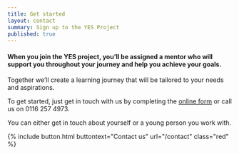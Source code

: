 ```yaml
---
title: Get started
layout: contact
summary: Sign up to the YES Project
published: true
---
```


#### When you join the YES project, you’ll be assigned a mentor who will support you throughout your journey and help you achieve your goals.

Together we’ll create a learning journey that will be tailored to your needs and aspirations. 

To get started, just get in touch with us by completing the [online form](/contact) or call us on 0116 257 4973.

You can either get in touch about yourself or a young person you work with.

{% include button.html buttontext="Contact us" url="/contact" class="red" %}
